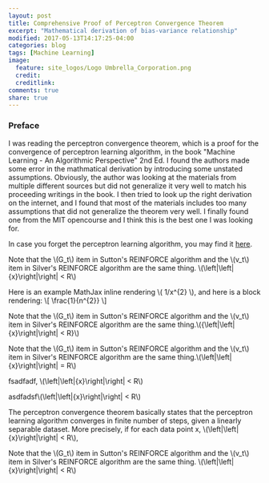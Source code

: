 ```yaml
---
layout: post
title: Comprehensive Proof of Perceptron Convergence Theorem
excerpt: "Mathematical derivation of bias-variance relationship"
modified: 2017-05-13T14:17:25-04:00
categories: blog
tags: [Machine Learning]
image:
  feature: site_logos/Logo Umbrella_Corporation.png
  credit: 
  creditlink: 
comments: true
share: true
---
```


### Preface

I was reading the perceptron convergence theorem, which is a proof for the convergence of perceptron learning algorithm, in the book "Machine Learning - An Algorithmic Perspective" 2nd Ed. I found the authors made some error in the mathmatical derivation by introducing some unstated assumptions. Obviously, the author was looking at the materials from multiple different sources but did not generalize it very well to match his proceeding writings in the book. I then tried to look up the right derivation on the internet, and I found that most of the materials includes too many assumptions that did not generalize the theorem very well. I finally found one from the MIT opencourse and I think this is the best one I was looking for.

In case you forget the perceptron learning algorithm, you may find it [here](/downloads/blog/2017-05-15-Perceptron-Convergence-Theorem/perceptron_learning_algorithm.pdf).


Note that the \\(G_t\\) item in Sutton's REINFORCE algorithm and the \\(v_t\\) item in Silver's REINFORCE algorithm are the same thing.
\\(\left|\left|\{x}\right|\right| < R\\)

Here is an example MathJax inline rendering \\( 1/x^{2} \\), and here is a block rendering: 
\\[ \frac{1}{n^{2}} \\]



Note that the \\(G_t\\) item in Sutton's REINFORCE algorithm and the \\(v_t\\) item in Silver's REINFORCE algorithm are the same thing.\\({\left|\left|\{x}\right|\right| < R}\\)

Note that the \\(G_t\\) item in Sutton's REINFORCE algorithm and the \\(v_t\\) item in Silver's REINFORCE algorithm are the same thing.\\(\left|\left|\{x}\right|\right| = R\\)


fsadfadf, \\(\left|\left|\{x}\right|\right| < R\\)

asdfadsf\\(\left|\left|\{x}\right|\right| < R\\)

The perceptron convergence theorem basically states that the perceptron learning algorithm converges in finite number of steps, given a linearly separable dataset. More precisely, if for each data point x, \\(\left|\left|\{x}\right|\right| < R\\),



Note that the \\(G_t\\) item in Sutton's REINFORCE algorithm and the \\(v_t\\) item in Silver's REINFORCE algorithm are the same thing.
\\(\left|\left|\{x}\right|\right| < R\\)